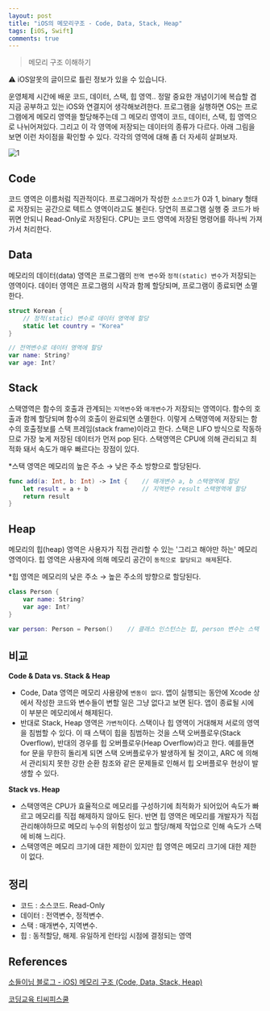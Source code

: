 ```yaml
---
layout: post
title: "iOS의 메모리구조 - Code, Data, Stack, Heap"
tags: [iOS, Swift]
comments: true
---
```


> 메모리 구조 이해하기  

⚠ iOS알못의 글이므로 틀린 정보가 있을 수 있습니다.  

운영체제 시간에 배운 코드, 데이터, 스택, 힙 영역.. 정말 중요한 개념이기에 복습할 겸 지금 공부하고 있는 iOS와 연결지어 생각해보려한다. 프로그램을 실행하면 OS는 프로그램에게 메모리 영역을 할당해주는데 그 메모리 영역이 코드, 데이터, 스택, 힙 영역으로 나뉘어져있다. 그리고 이 각 영역에 저장되는 데이터의 종류가 다르다. 아래 그림을 보면 이런 차이점을 확인할 수 있다. 각각의 영역에 대해 좀 더 자세히 살펴보자.

![1](https://user-images.githubusercontent.com/35067611/105793085-d9ae2300-5fcb-11eb-824d-7d389fc2db29.png)

## Code

코드 영역은 이름처럼 직관적이다. 프로그래머가 작성한 `소스코드`가 0과 1, binary 형태로 저장되는 공간으로 텍트스 영역이라고도 불린다. 당연히 프로그램 실행 중 코드가 바뀌면 안되니 Read-Only로 저장된다. CPU는 코드 영역에 저장된 명령어를 하나씩 가져가서 처리한다.

## Data

메모리의 데이터(data) 영역은 프로그램의 `전역 변수`와 `정적(static) 변수`가 저장되는 영역이다. 데이터 영역은 프로그램의 시작과 함께 할당되며, 프로그램이 종료되면 소멸한다.

```swift
struct Korean {
	// 정적(static) 변수로 데이터 영역에 할당
    static let country = "Korea"
}

// 전역변수로 데이터 영역에 할당
var name: String?
var age: Int?
```

## Stack

스택영역은 함수의 호출과 관계되는 `지역변수`와 `매개변수`가 저장되는 영역이다. 함수의 호출과 함께 할당되며 함수의 호출이 완료되면 소멸한다. 이렇게 스택영역에 저장되는 함수의 호출정보를 스택 프레임(stack frame)이라고 한다. 스택은 LIFO 방식으로 작동하므로 가장 늦게 저장된 데이터가 먼저 pop 된다. 스택영역은 CPU에 의해 관리되고 최적화 돼서 속도가 매우 빠르다는 장점이 있다.

*스택 영역은 메모리의 높은 주소 → 낮은 주소 방향으로 할당된다.

```swift
func add(a: Int, b: Int) -> Int {    // 매개변수 a, b 스택영역에 할당
    let result = a + b               // 지역변수 result 스택영역에 할당
    return result
}
```

## Heap

메모리의 힙(heap) 영역은 사용자가 직접 관리할 수 있는 '그리고 해야만 하는' 메모리 영역이다. 힙 영역은 사용자에 의해 메모리 공간이 `동적으로 할당되고 해제`된다.

*힙 영역은 메모리의 낮은 주소 → 높은 주소의 방향으로 할당된다.

```swift
class Person {
    var name: String?
    var age: Int?
}

var person: Person = Person()    // 클래스 인스턴스는 힙, person 변수는 스택 영역에 할당
```

## 비교

**Code & Data vs. Stack & Heap**

- Code, Data 영역은 메모리 사용량에 `변동이 없다`. 앱이 실행되는 동안에 Xcode 상에서 작성한 코드와 변수들이 변할 일은 그냥 없다고 보면 된다. 앱이 종료될 시에 이 부분은 메모리에서 해제된다.
- 반대로 Stack, Heap 영역은 `가변적`이다. 스택이나 힙 영역이 거대해져 서로의 영역을 침범할 수 있다. 이 때 스택이 힙을 침범하는 것을 스택 오버플로우(Stack Overflow), 반대의 경우를 힙 오버플로우(Heap Overflow)라고 한다.  예를들면 for 문을 무한히 돌리게 되면 스택 오버플로우가 발생하게 될 것이고, ARC 에 의해서 관리되지 못한 강한 순환 참조와 같은 문제들로 인해서 힙 오버플로우 현상이 발생할 수 있다.

**Stack vs. Heap**

- 스택영역은 CPU가 효율적으로 메모리를 구성하기에 최적화가 되어있어 속도가 빠르고 메모리를 직접 해제하지 않아도 된다. 반면 힙 영역은 메모리를 개발자가 직접 관리해야하므로 메모리 누수의 위험성이 있고 할당/해제 작업으로 인해 속도가 스택에 비해 느리다.
- 스택영역은 메모리 크기에 대한 제한이 있지만 힙 영역은 메모리 크기에 대한 제한이 없다.

## 정리

- 코드 : 소스코드. Read-Only
- 데이터 : 전역변수, 정적변수.
- 스택 : 매개변수, 지역변수.
- 힙 : 동적할당, 해제. 유일하게 런타임 시점에 결정되는 영역

## References

[소들이님 블로그 - iOS) 메모리 구조 (Code, Data, Stack, Heap)](https://babbab2.tistory.com/25)

[코딩교육 티씨피스쿨](http://tcpschool.com/c/c_memory_structure)
